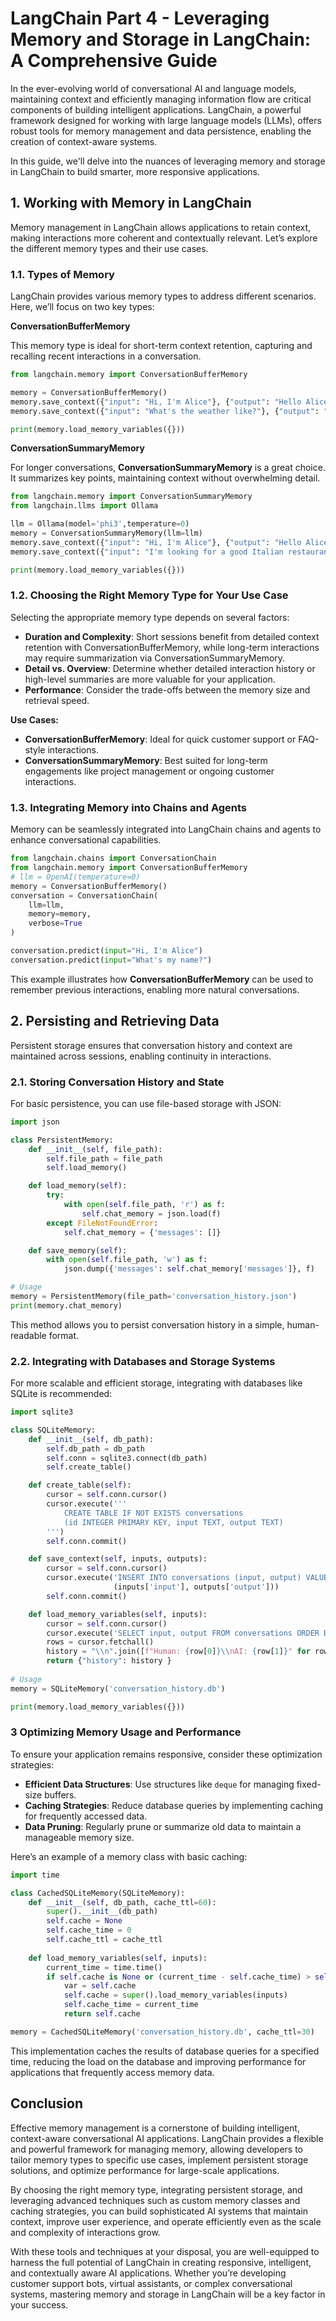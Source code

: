 # LangChain Part 4 - Leveraging Memory and Storage in LangChain: A Comprehensive Guide

In the ever-evolving world of conversational AI and language models, maintaining context and efficiently managing information flow are critical components of building intelligent applications. LangChain, a powerful framework designed for working with large language models (LLMs), offers robust tools for memory management and data persistence, enabling the creation of context-aware systems.

In this guide, we'll delve into the nuances of leveraging memory and storage in LangChain to build smarter, more responsive applications.

## 1. Working with Memory in LangChain

Memory management in LangChain allows applications to retain context, making interactions more coherent and contextually relevant. Let’s explore the different memory types and their use cases.

### 1.1. Types of Memory

LangChain provides various memory types to address different scenarios. Here, we’ll focus on two key types:

**ConversationBufferMemory**

This memory type is ideal for short-term context retention, capturing and recalling recent interactions in a conversation.


```python
from langchain.memory import ConversationBufferMemory

memory = ConversationBufferMemory()
memory.save_context({"input": "Hi, I'm Alice"}, {"output": "Hello Alice, how can I help you today?"})
memory.save_context({"input": "What's the weather like?"}, {"output": "I'm sorry, I don't have real-time weather information. Is there anything else I can help you with?"})

print(memory.load_memory_variables({}))

```

**ConversationSummaryMemory**

For longer conversations, **ConversationSummaryMemory** is a great choice. It summarizes key points, maintaining context without overwhelming detail.


```python
from langchain.memory import ConversationSummaryMemory
from langchain.llms import Ollama 

llm = Ollama(model='phi3',temperature=0)
memory = ConversationSummaryMemory(llm=llm)
memory.save_context({"input": "Hi, I'm Alice"}, {"output": "Hello Alice, how can I help you today?"})
memory.save_context({"input": "I'm looking for a good Italian restaurant"}, {"output": "Great! I'd be happy to help you find a good Italian restaurant. Do you have any specific preferences or requirements, such as location, price range, or specific dishes you're interested in?"})

print(memory.load_memory_variables({}))

```

### 1.2. Choosing the Right Memory Type for Your Use Case

Selecting the appropriate memory type depends on several factors:

- **Duration and Complexity**: Short sessions benefit from detailed context retention with ConversationBufferMemory, while long-term interactions may require summarization via ConversationSummaryMemory.
- **Detail vs. Overview**: Determine whether detailed interaction history or high-level summaries are more valuable for your application.
- **Performance**: Consider the trade-offs between the memory size and retrieval speed.

**Use Cases:**

- **ConversationBufferMemory**: Ideal for quick customer support or FAQ-style interactions.
- **ConversationSummaryMemory**: Best suited for long-term engagements like project management or ongoing customer interactions.

### 1.3. Integrating Memory into Chains and Agents

Memory can be seamlessly integrated into LangChain chains and agents to enhance conversational capabilities.


```python
from langchain.chains import ConversationChain  
from langchain.memory import ConversationBufferMemory
# llm = OpenAI(temperature=0)
memory = ConversationBufferMemory()
conversation = ConversationChain(
    llm=llm,
    memory=memory,
    verbose=True
)

conversation.predict(input="Hi, I'm Alice")
conversation.predict(input="What's my name?")

```

This example illustrates how **ConversationBufferMemory** can be used to remember previous interactions, enabling more natural conversations.

## 2. Persisting and Retrieving Data

Persistent storage ensures that conversation history and context are maintained across sessions, enabling continuity in interactions.

### 2.1. Storing Conversation History and State

For basic persistence, you can use file-based storage with JSON:


```python
import json

class PersistentMemory:
    def __init__(self, file_path):
        self.file_path = file_path
        self.load_memory()

    def load_memory(self):
        try:
            with open(self.file_path, 'r') as f:
                self.chat_memory = json.load(f)
        except FileNotFoundError:
            self.chat_memory = {'messages': []}

    def save_memory(self):
        with open(self.file_path, 'w') as f:
            json.dump({'messages': self.chat_memory['messages']}, f)

# Usage
memory = PersistentMemory(file_path='conversation_history.json')
print(memory.chat_memory)
```

This method allows you to persist conversation history in a simple, human-readable format.

### 2.2. Integrating with Databases and Storage Systems

For more scalable and efficient storage, integrating with databases like SQLite is recommended:


```python
import sqlite3

class SQLiteMemory:
    def __init__(self, db_path):
        self.db_path = db_path
        self.conn = sqlite3.connect(db_path)
        self.create_table()

    def create_table(self):
        cursor = self.conn.cursor()
        cursor.execute('''
            CREATE TABLE IF NOT EXISTS conversations
            (id INTEGER PRIMARY KEY, input TEXT, output TEXT)
        ''')
        self.conn.commit()

    def save_context(self, inputs, outputs):
        cursor = self.conn.cursor()
        cursor.execute('INSERT INTO conversations (input, output) VALUES (?, ?)',
                       (inputs['input'], outputs['output']))
        self.conn.commit()

    def load_memory_variables(self, inputs):
        cursor = self.conn.cursor()
        cursor.execute('SELECT input, output FROM conversations ORDER BY id DESC LIMIT 10')
        rows = cursor.fetchall()
        history = "\\n".join([f"Human: {row[0]}\\nAI: {row[1]}" for row in reversed(rows)])
        return {"history": history }
    
# Usage
memory = SQLiteMemory('conversation_history.db')

print(memory.load_memory_variables({}))
```

### 3 Optimizing Memory Usage and Performance

To ensure your application remains responsive, consider these optimization strategies:

- **Efficient Data Structures**: Use structures like `deque` for managing fixed-size buffers.
- **Caching Strategies**: Reduce database queries by implementing caching for frequently accessed data.
- **Data Pruning**: Regularly prune or summarize old data to maintain a manageable memory size.

Here’s an example of a memory class with basic caching:

```python
import time

class CachedSQLiteMemory(SQLiteMemory):
    def __init__(self, db_path, cache_ttl=60):
        super().__init__(db_path)
        self.cache = None
        self.cache_time = 0
        self.cache_ttl = cache_ttl
        
    def load_memory_variables(self, inputs):
        current_time = time.time()
        if self.cache is None or (current_time - self.cache_time) > self.cache_ttl:
            var = self.cache
            self.cache = super().load_memory_variables(inputs)
            self.cache_time = current_time
            return self.cache

memory = CachedSQLiteMemory('conversation_history.db', cache_ttl=30)
```

This implementation caches the results of database queries for a specified time, reducing the load on the database and improving performance for applications that frequently access memory data.

## Conclusion

Effective memory management is a cornerstone of building intelligent, context-aware conversational AI applications. LangChain provides a flexible and powerful framework for managing memory, allowing developers to tailor memory types to specific use cases, implement persistent storage solutions, and optimize performance for large-scale applications.

By choosing the right memory type, integrating persistent storage, and leveraging advanced techniques such as custom memory classes and caching strategies, you can build sophisticated AI systems that maintain context, improve user experience, and operate efficiently even as the scale and complexity of interactions grow.

With these tools and techniques at your disposal, you are well-equipped to harness the full potential of LangChain in creating responsive, intelligent, and contextually aware AI applications. Whether you’re developing customer support bots, virtual assistants, or complex conversational systems, mastering memory and storage in LangChain will be a key factor in your success.
